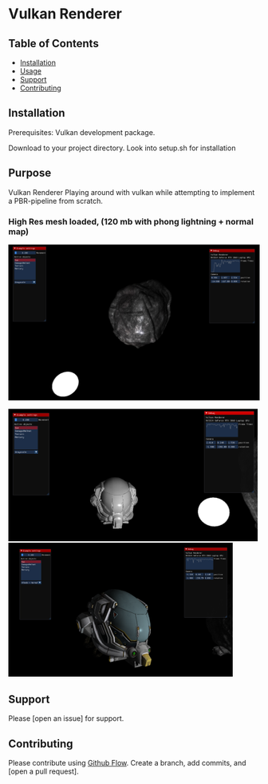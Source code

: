 # Vulkan Renderer


## Table of Contents

- [Installation](#installation)
- [Usage](#usage)
- [Support](#support)
- [Contributing](#contributing)



## Installation
Prerequisites:
Vulkan development package.

Download to your project directory.
Look into setup.sh for installation

## Purpose

Vulkan Renderer
Playing around with vulkan while attempting to implement a PBR-pipeline from scratch.


### High Res mesh loaded, (120 mb with phong lightning + normal map)
  <img src="/Pictures/vulkan_render.png" alt="render" width="900" />



<p float="left">
  <img src="/Pictures/vulkan_render2.png" alt="render" width="500" />
  <img src="/Pictures/vulkan_render3.png" alt="render" width="450" />
</p>



## Support

Please [open an issue] for support.

## Contributing

Please contribute using [Github Flow](https://guides.github.com/introduction/flow/). Create a branch, add commits, and [open a pull request].
